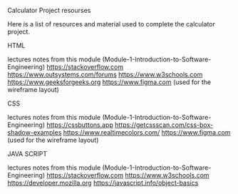 Calculator Project resourses

Here is a list of resources and material used to complete the calculator project.

HTML

lectures notes from this module (Module-1-Introduction-to-Software-Engineering) 
https://stackoverflow.com
https://www.outsystems.com/forums
https://www.w3schools.com
https://www.geeksforgeeks.org
https://www.figma.com (used for the wireframe layout)

CSS
 
 lectures notes from this module (Module-1-Introduction-to-Software-Engineering)
 https://cssbuttons.app
 https://getcssscan.com/css-box-shadow-examples
 https://www.realtimecolors.com/
https://www.figma.com (used for the wireframe layout)

 JAVA SCRIPT

 lectures notes from this module (Module-1-Introduction-to-Software-Engineering)
 https://stackoverflow.com 
 https://www.w3schools.com
 https://developer.mozilla.org
 https://javascript.info/object-basics


